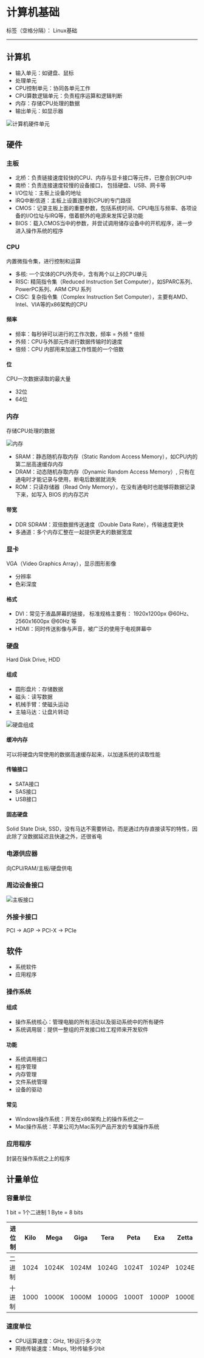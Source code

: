 # 计算机基础

标签（空格分隔）： Linux基础

---

## 计算机

* 输入单元：如键盘、鼠标
* 处理单元
 * CPU控制单元：协同各单元工作
 * CPU算数逻辑单元：负责程序运算和逻辑判断
 * 内存：存储CPU处理的数据
* 输出单元：如显示器

![计算机硬件单元](https://raw.githubusercontent.com/wchaochao/images/master/gitbook-linux-base/computer.gif)

## 硬件

### 主板

* 北桥：负责链接速度较快的CPU、内存与显卡接口等元件，已整合到CPU中
* 南桥：负责连接速度较慢的设备接口， 包括硬盘、USB、网卡等
* I/O位址：主板上设备的地址
* IRQ中断信道：主板上设置连接到CPU的专门路径
* CMOS：记录主板上面的重要参数，包括系统时间、CPU电压与频率、各项设备的I/O位址与IRQ等，借着额外的电源来发挥记录功能
* BIOS：载入CMOS当中的参数，并尝试调用储存设备中的开机程序，进一步进入操作系统的程序

### CPU

内置微指令集，进行控制和运算

* 多核: 一个实体的CPU外壳中，含有两个以上的CPU单元
* RISC: 精简指令集（Reduced Instruction Set Computer），如SPARC系列、PowerPC系列、ARM CPU 系列
* CISC: 复杂指令集（Complex Instruction Set Computer），主要有AMD、Intel、VIA等的x86架构的CPU

#### 频率

* 频率：每秒钟可以进行的工作次数，频率 = 外频 * 倍频
* 外频：CPU与外部元件进行数据传输时的速度
* 倍频：CPU 内部用来加速工作性能的一个倍数

#### 位

CPU一次数据读取的最大量

* 32位
* 64位

### 内存

存储CPU处理的数据

![内存](https://raw.githubusercontent.com/wchaochao/images/master/gitbook-linux-base/memory.gif)

* SRAM：静态随机存取内存（Static Random Access Memory），如CPU内的第二层高速缓存内存
* DRAM：动态随机存取内存（Dynamic Random Access Memory）, 只有在通电时才能记录与使用，断电后数据就消失
* ROM：只读存储器（Read Only Memory），在没有通电时也能够将数据记录下来，如写入 BIOS 的内存芯片

#### 带宽

* DDR SDRAM：双倍数据传送速度（Double Data Rate），传输速度更快
* 多通道：多个内存汇整在一起提供更大的数据宽度

### 显卡

VGA（Video Graphics Array），显示图形影像

* 分辨率
* 色彩深度

#### 格式

* DVI：常见于液晶屏幕的链接， 标准规格主要有： 1920x1200px @60Hz、 2560x1600px @60Hz 等
* HDMI：同时传送影像与声音，被广泛的使用于电视屏幕中

### 硬盘

Hard Disk Drive, HDD

#### 组成

* 圆形盘片：存储数据
* 磁头：读写数据
* 机械手臂：使磁头运动
* 主轴马达：让盘片转动

![硬盘组成](https://raw.githubusercontent.com/wchaochao/images/master/gitbook-linux-base/disk.jpg)

#### 缓冲内存

可以将硬盘内常使用的数据高速缓存起来，以加速系统的读取性能

#### 传输接口

* SATA接口
* SAS接口
* USB接口

#### 固态硬盘

Solid State Disk, SSD，没有马达不需要转动，而是通过内存直接读写的特性，因此除了没数据延迟且快速之外，还很省电

### 电源供应器

向CPU/RAM/主板/硬盘供电

### 周边设备接口

![主板接口](https://raw.githubusercontent.com/wchaochao/images/master/gitbook-linux-base/device.jpg)

### 外接卡接口

PCI -> AGP -> PCI-X -> PCIe

## 软件

* 系统软件
* 应用程序

### 操作系统

#### 组成

* 操作系统核心：管理电脑的所有活动以及驱动系统中的所有硬件
* 系统调用层：提供一整组的开发接口给工程师来开发软件

#### 功能

* 系统调用接口
* 程序管理
* 内存管理
* 文件系统管理
* 设备的驱动

#### 常见

* Windows操作系统：开发在x86架构上的操作系统之一
* Mac操作系统：苹果公司为Mac系列产品开发的专属操作系统

### 应用程序

封装在操作系统之上的程序

## 计量单位

### 容量单位

1 bit = 1个二进制
1 Byte = 8 bits

| 进位制 | Kilo | Mega | Giga | Tera | Peta | Exa | Zetta |
| --- | --- | --- | --- | --- | --- | --- | --- |
| 二进制 | 1024 | 1024K | 1024M | 1024G | 1024T | 1024P | 1024E |
| 十进制 | 1000 | 1000K | 1000M | 1000G | 1000T | 1000P | 1000E |

### 速度单位

* CPU运算速度：GHz, 1秒运行多少次
* 网络传输速度：Mbps, 1秒传输多少bit
